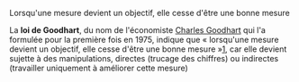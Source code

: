 Lorsqu'une mesure devient un objectif, elle cesse d'être une bonne mesure

La **loi de Goodhart**, du nom de l'économiste [Charles Goodhart](https://fr.wikipedia.org/wiki/Charles_Goodhart "Charles Goodhart") qui l'a formulée pour la première fois en 1975, indique que « lorsqu'une mesure devient un objectif, elle cesse d'être une bonne mesure »[1](https://fr.wikipedia.org/wiki/Loi_de_Goodhart#cite_note-1), car elle devient sujette à des manipulations, directes (trucage des chiffres) ou indirectes (travailler uniquement à améliorer cette mesure)